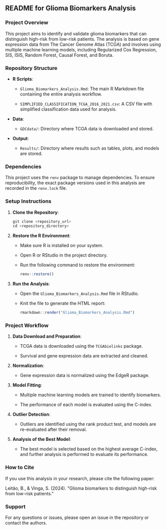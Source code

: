 ## README for Glioma Biomarkers Analysis

### Project Overview

This project aims to identify and validate glioma biomarkers that can distinguish high-risk from low-risk patients. The analysis is based on gene expression data from The Cancer Genome Atlas (TCGA) and involves using multiple machine learning models, including Regularized Cox Regression, SIS, ISIS, Random Forest, Causal Forest, and Boruta.

### Repository Structure

-   **R Scripts**:

    -   `Glioma_Biomarkers_Analysis.Rmd`: The main R Markdown file containing the entire analysis workflow.

    -   `SIMPLIFIED_CLASSIFICATION_TCGA_2016_2021.csv`: A CSV file with simplified classification data used for analysis.

-   **Data**:

    -   `GDCdata/`: Directory where TCGA data is downloaded and stored.

-   **Output**:

    -   `Results/`: Directory where results such as tables, plots, and models are stored.

### Dependencies

This project uses the `renv` package to manage dependencies. To ensure reproducibility, the exact package versions used in this analysis are recorded in the `renv.lock` file.

### Setup Instructions

1.  **Clone the Repository**:

    ``` r
    git clone <repository_url>
    cd <repository_directory>
    ```

2.  **Restore the R Environment**:

    -   Make sure R is installed on your system.

    -   Open R or RStudio in the project directory.

    -   Run the following command to restore the environment:

        ``` r
        renv::restore()
        ```

3.  **Run the Analysis**:

    -   Open the `Glioma_Biomarkers_Analysis.Rmd` file in RStudio.

    -   Knit the file to generate the HTML report:

        ``` r
        rmarkdown::render("Glioma_Biomarkers_Analysis.Rmd")
        ```

### Project Workflow

1.  **Data Download and Preparation**:

    -   TCGA data is downloaded using the `TCGAbiolinks` package.

    -   Survival and gene expression data are extracted and cleaned.

2.  **Normalization**:

    -   Gene expression data is normalized using the EdgeR package.

3.  **Model Fitting**:

    -   Multiple machine learning models are trained to identify biomarkers.

    -   The performance of each model is evaluated using the C-index.

4.  **Outlier Detection**:

    -   Outliers are identified using the rank product test, and models are re-evaluated after their removal.

5.  **Analysis of the Best Model**:

    -   The best model is selected based on the highest average C-index, and further analysis is performed to evaluate its performance.

### How to Cite

If you use this analysis in your research, please cite the following paper:

Leitão, B., & Vinga, S. (2024). "Glioma biomarkers to distinguish high-risk from low-risk patients."

### Support

For any questions or issues, please open an issue in the repository or contact the authors.

